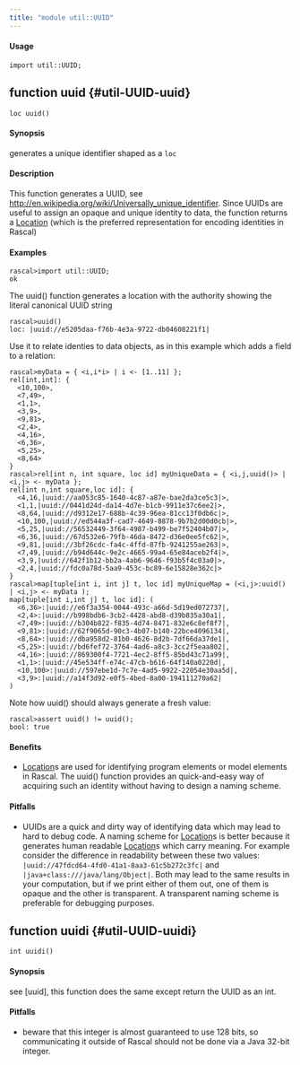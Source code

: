 ```yaml
---
title: "module util::UUID"
---
```


#### Usage

`import util::UUID;`


## function uuid {#util-UUID-uuid}

```rascal
loc uuid()

```


#### Synopsis

generates a unique identifier shaped as a `loc`

#### Description

This function generates a UUID, see <http://en.wikipedia.org/wiki/Universally_unique_identifier>.
Since UUIDs are useful to assign an opaque and unique identity to data, the function returns
a [Location](../../Rascal/Expressions/Values/Location/index.md) (which is the preferred representation for encoding identities in Rascal)

#### Examples


```rascal-shell 
rascal>import util::UUID;
ok
```

The uuid() function generates a location with the authority showing the literal canonical UUID string

```rascal-shell ,continue
rascal>uuid()
loc: |uuid://e5205daa-f76b-4e3a-9722-db04608221f1|
```

Use it to relate identies to data objects, as in this example which adds a field to a relation:


```rascal-shell ,continue
rascal>myData = { <i,i*i> | i <- [1..11] }; 
rel[int,int]: {
  <10,100>,
  <7,49>,
  <1,1>,
  <3,9>,
  <9,81>,
  <2,4>,
  <4,16>,
  <6,36>,
  <5,25>,
  <8,64>
}
rascal>rel[int n, int square, loc id] myUniqueData = { <i,j,uuid()> | <i,j> <- myData };
rel[int n,int square,loc id]: {
  <4,16,|uuid://aa053c85-1640-4c87-a87e-bae2da3ce5c3|>,
  <1,1,|uuid://0441d24d-da14-4d7e-b1cb-9911e37c6ee2|>,
  <8,64,|uuid://d9312e17-688b-4c39-96ea-81cc13f0db6c|>,
  <10,100,|uuid://ed544a3f-cad7-4649-8878-9b7b2d00d0cb|>,
  <5,25,|uuid://56532449-3f64-4987-b499-be7f52404b07|>,
  <6,36,|uuid://67d532e6-79fb-46da-8472-d36e0ee5fc62|>,
  <9,81,|uuid://3bf26cdc-fa4c-4ffd-87fb-9241255ae263|>,
  <7,49,|uuid://b94d644c-9e2c-4665-99a4-65e84aceb2f4|>,
  <3,9,|uuid://642f1b12-bb2a-4ab6-9646-f93b5f4c03a0|>,
  <2,4,|uuid://fdc0a78d-5aa9-453c-bc89-6e15828e362c|>
}
rascal>map[tuple[int i, int j] t, loc id] myUniqueMap = (<i,j>:uuid() | <i,j> <- myData );
map[tuple[int i,int j] t, loc id]: (
  <6,36>:|uuid://e6f3a354-0044-493c-a66d-5d19ed072737|,
  <2,4>:|uuid://b998bdb6-3cb2-4428-abd8-d39b835a30a1|,
  <7,49>:|uuid://b304b822-f835-4d74-8471-832e6c8ef8f7|,
  <9,81>:|uuid://62f9065d-90c3-4b07-b140-22bce4096134|,
  <8,64>:|uuid://dba958d2-81b0-4626-8d2b-7df66da37de1|,
  <5,25>:|uuid://bd6fef72-3764-4ad6-a8c3-3cc2f5eaa802|,
  <4,16>:|uuid://869300f4-7721-4ec2-8ff5-85bd43c71a99|,
  <1,1>:|uuid://45e534ff-e74c-47cb-b616-64f140a0220d|,
  <10,100>:|uuid://597ebe1d-7c7e-4ad5-9922-22054e30aa5d|,
  <3,9>:|uuid://a14f3d92-e0f5-4bed-8a00-194111270a62|
)
```
Note how uuid() should always generate a fresh value:

```rascal-shell ,continue
rascal>assert uuid() != uuid(); 
bool: true
```

#### Benefits

*  [Location](../../Rascal/Expressions/Values/Location/index.md)s are used for identifying program elements or model elements in Rascal. The uuid() function provides
an quick-and-easy way of acquiring such an identity without having to design a naming scheme.

#### Pitfalls

*  UUIDs are a quick and dirty way of identifying data which may lead to hard to debug code. A naming scheme for [Location](../../Rascal/Expressions/Values/Location/index.md)s is better because it generates human readable
[Location](../../Rascal/Expressions/Values/Location/index.md)s which carry meaning. For example consider the difference in readability between these two values:
`|uuid://47fdcd64-4fd0-41a1-8aa3-61c5b272c3fc|` and `|java+class:///java/lang/Object|`. Both may lead to the same 
results in your computation, but if we print either of them out, one of them is opaque and the other is transparent. A transparent naming scheme is preferable for
debugging purposes.

## function uuidi {#util-UUID-uuidi}

```rascal
int uuidi()

```


#### Synopsis

see [uuid], this function does the same except return the UUID as an int.

#### Pitfalls

*  beware that this integer is almost guaranteed to use 128 bits, so communicating it outside of
Rascal should not be done via a Java 32-bit integer.

